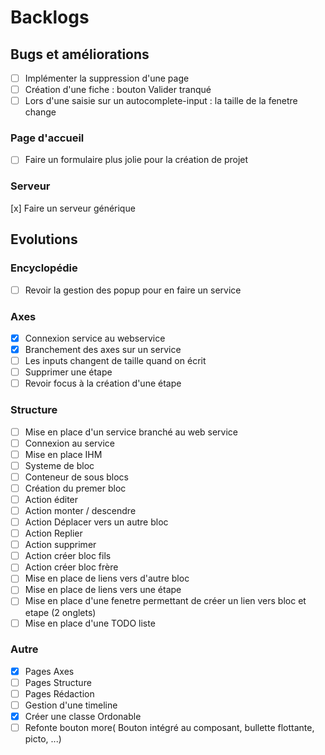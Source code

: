 # Backlogs

 ## Bugs et améliorations
 - [ ] Implémenter la suppression d'une page
 - [ ] Création d'une fiche : bouton Valider tranqué
 - [ ] Lors d'une saisie sur un autocomplete-input : la taille de la fenetre change

 ### Page d'accueil
 - [ ] Faire un formulaire plus jolie pour la création de projet

 ### Serveur
 [x] Faire un serveur générique

 ## Evolutions

 ### Encyclopédie
 - [ ] Revoir la gestion des popup pour en faire un service
 
 ### Axes
  - [x] Connexion service au webservice
  - [x] Branchement des axes sur un service
  - [ ] Les inputs changent de taille quand on écrit
  - [ ] Supprimer une étape
  - [ ] Revoir focus à la création d'une étape

 ### Structure
 - [ ] Mise en place d'un service branché au web service
 - [ ] Connexion au service
 - [ ] Mise en place IHM
 - [ ] Systeme de bloc
 - [ ] Conteneur de sous blocs
 - [ ] Création du premer bloc
 - [ ] Action éditer
 - [ ] Action monter / descendre
 - [ ] Action Déplacer vers un autre bloc
 - [ ] Action Replier
 - [ ] Action supprimer
 - [ ] Action créer bloc fils
 - [ ] Action créer bloc frère
 - [ ] Mise en place de liens vers d'autre bloc
 - [ ] Mise en place de liens vers une étape
 - [ ] Mise en place d'une fenetre permettant de créer un lien vers bloc et etape (2 onglets)
 - [ ] Mise en place d'une TODO liste

 ### Autre
 - [x] Pages Axes
 - [ ] Pages Structure
 - [ ] Pages Rédaction
 - [ ] Gestion d'une timeline
 - [x] Créer une classe Ordonable
 - [ ] Refonte bouton more( Bouton intégré au composant, bullette flottante, picto, ...)
